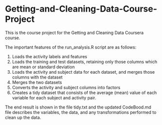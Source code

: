 # Getting-and-Cleaning-Data-Course-Project
This is the course project for the Getting and Cleaning Data Coursera course. 

The important features of the run_analysis.R script are as follows:

1. Loads the activity labels and features
2. Loads the training and test datasets, retaining only those columns which are mean or standard deviation
3. Loads the activity and subject data for each dataset, and merges those columns with the dataset
4. Merges the two datasets
5. Converts the activity and subject columns into factors
6. Creates a tidy dataset that consists of the average (mean) value of each variable for each subject and activity pair.

The end result is shown in the file tidy.txt and the updated CodeBood.md file describes the variables, the data, and any transformations performed to clean up the data.
